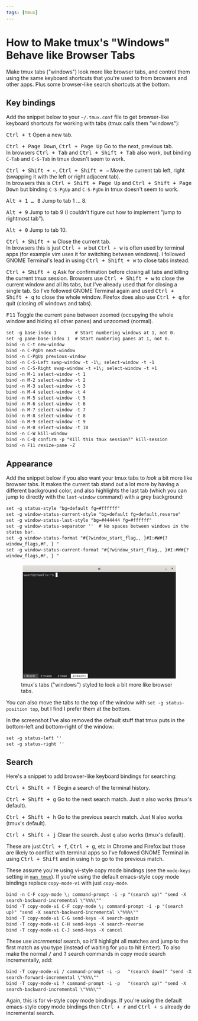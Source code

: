 ```yaml
---
tags: [tmux]
---
```


How to Make tmux's "Windows" Behave like Browser Tabs
=====================================================

<p class="lead" markdown="1">
Make tmux tabs ("windows") look more like browser tabs, and control them using the same keyboard shortcuts that you're used to from browsers and other apps.
Plus some browser-like search shortcuts at the bottom.
</p>

Key bindings
------------

Add the snippet below to your `~/.tmux.conf` file to get browser-like keyboard shortcuts for working with tabs (tmux calls them "windows"):

<kbd><kbd>Ctrl</kbd> + <kbd>t</kbd></kbd> Open a new tab.

<kbd><kbd>Ctrl</kbd> + <kbd>Page Down</kbd></kbd>, <kbd><kbd>Ctrl</kbd> + <kbd>Page Up</kbd></kbd> Go to the next, previous tab.  
In browsers <kbd><kbd>Ctrl</kbd> + <kbd>Tab</kbd></kbd> and <kbd><kbd>Ctrl</kbd> + <kbd>Shift</kbd> + <kbd>Tab</kbd></kbd> also work, but binding `C-Tab` and
`C-S-Tab` in tmux doesn't seem to work.

<kbd><kbd>Ctrl</kbd> + <kbd>Shift</kbd> + <kbd>&larr;</kbd></kbd>, <kbd><kbd>Ctrl</kbd> + <kbd>Shift</kbd> + <kbd>&rarr;</kbd></kbd> Move the current tab left,
right (swapping it with the left or right adjacent tab).  
In browsers this is <kbd><kbd>Ctrl</kbd> + <kbd>Shift</kbd> + <kbd>Page Up</kbd></kbd> and
<kbd><kbd>Ctrl</kbd> + <kbd>Shift</kbd> + <kbd>Page Down</kbd></kbd> but binding `C-S-PgUp` and `C-S-PgDn` in tmux doesn't seem to work.

<kbd><kbd>Alt</kbd> + <kbd>1</kbd> &hellip; <kbd>8</kbd></kbd> Jump to tab 1 ... 8.

<kbd><kbd>Alt</kbd> + <kbd>9</kbd></kbd> Jump to tab 9 (I couldn't figure out how to implement "jump to rightmost tab").

<kbd><kbd>Alt</kbd> + <kbd>0</kbd></kbd> Jump to tab 10.

<kbd><kbd>Ctrl</kbd> + <kbd>Shift</kbd> + <kbd>w</kbd></kbd> Close the current tab.  
In browsers this is just <kbd><kbd>Ctrl</kbd> + <kbd>w</kbd></kbd> but
<kbd><kbd>Ctrl</kbd> + <kbd>w</kbd></kbd> is often used by terminal apps (for example vim uses it for switching between windows). I followed GNOME Terminal's lead
in using <kbd><kbd>Ctrl</kbd> + <kbd>Shift</kbd> + <kbd>w</kbd></kbd> to close tabs instead.

<kbd><kbd>Ctrl</kbd> + <kbd>Shift</kbd> + <kbd>q</kbd></kbd> Ask for confirmation before closing all tabs and killing the current tmux session.
Browsers use <kbd><kbd>Ctrl</kbd> + <kbd>Shift</kbd> + <kbd>w</kbd></kbd> to close the current window and all its tabs, but I've already used that for closing a
single tab. So I've followed GNOME Terminal again and used <kbd><kbd>Ctrl</kbd> + <kbd>Shift</kbd> + <kbd>q</kbd></kbd> to close the whole window.
Firefox does also use <kbd><kbd>Ctrl</kbd> + <kbd>q</kbd></kbd> for quit (closing _all_ windows and tabs).

<kbd>F11</kbd> Toggle the current pane between zoomed (occupying the whole window and hiding all other panes) and unzoomed (normal).

```
set -g base-index 1       # Start numbering windows at 1, not 0.
set -g pane-base-index 1  # Start numbering panes at 1, not 0.
bind -n C-t new-window
bind -n C-PgDn next-window
bind -n C-PgUp previous-window
bind -n C-S-Left swap-window -t -1\; select-window -t -1
bind -n C-S-Right swap-window -t +1\; select-window -t +1
bind -n M-1 select-window -t 1
bind -n M-2 select-window -t 2
bind -n M-3 select-window -t 3
bind -n M-4 select-window -t 4
bind -n M-5 select-window -t 5
bind -n M-6 select-window -t 6
bind -n M-7 select-window -t 7
bind -n M-8 select-window -t 8
bind -n M-9 select-window -t 9
bind -n M-0 select-window -t 10
bind -n C-W kill-window
bind -n C-Q confirm -p "Kill this tmux session?" kill-session
bind -n F11 resize-pane -Z
```

Appearance
----------

Add the snippet below if you also want your tmux tabs to _look_ a bit more like browser tabs. It makes the current tab stand out a lot more by having a different
background color, and also highlights the last tab (which you can jump to directly with the `last-window` command) with a grey background:

```
set -g status-style "bg=default fg=#ffffff"
set -g window-status-current-style "bg=default fg=default,reverse"
set -g window-status-last-style "bg=#444444 fg=#ffffff"
set -g window-status-separator ''  # No spaces between windows in the status bar.
set -g window-status-format "#{?window_start_flag,, }#I:#W#{?window_flags,#F, } "
set -g window-status-current-format "#{?window_start_flag,, }#I:#W#{?window_flags,#F, } "
```

<figure>
  <img src="/assets/images/tmux-tabs.png" style="box-shadow:none;">
  <figcaption>tmux's tabs ("windows") styled to look a bit more like browser tabs.</figcaption>
</figure>

You can also move the tabs to the top of the window with `set -g
status-position top`, but I find I prefer them at the bottom.

In the screenshot I've also removed the default stuff that tmux puts in the
bottom-left and bottom-right of the window:

```
set -g status-left ''
set -g status-right ''
```

Search
------

Here's a snippet to add browser-like keyboard bindings for searching:

<kbd><kbd>Ctrl</kbd> + <kbd>Shift</kbd> + <kbd>f</kbd></kbd> Begin a search of the terminal history.

<kbd><kbd>Ctrl</kbd> + <kbd>Shift</kbd> + <kbd>g</kbd></kbd> Go to the next search match. Just <kbd>n</kbd> also works (tmux's default).

<kbd><kbd>Ctrl</kbd> + <kbd>Shift</kbd> + <kbd>h</kbd></kbd> Go to the previous search match.  Just <kbd>N</kbd> also works (tmux's default).

<kbd><kbd>Ctrl</kbd> + <kbd>Shift</kbd> + <kbd>j</kbd></kbd> Clear the search. Just <kbd>q</kbd> also works (tmux's default).

These are just <kbd><kbd>Ctrl</kbd> + <kbd>f</kbd></kbd>, <kbd><kbd>Ctrl</kbd> + <kbd>g</kbd></kbd>, etc in Chrome and Firefox but those are likely to conflict
with terminal apps so I've followed GNOME Terminal in using <kbd><kbd>Ctrl</kbd> + <kbd>Shift</kbd></kbd> and in using
<kbd>h</kbd> to go to the previous match.

These assume you're using vi-style copy mode bindings (see the `mode-keys` setting in [`man tmux`](http://manpages.ubuntu.com/manpages/focal/man1/tmux.1.html)).
If you're using the default emacs-style copy mode bindings replace `copy-mode-vi` with just `copy-mode`.

```
bind -n C-F copy-mode \; command-prompt -i -p "(search up)" "send -X search-backward-incremental \"%%%\""
bind -T copy-mode-vi C-F copy-mode \; command-prompt -i -p "(search up)" "send -X search-backward-incremental \"%%%\""
bind -T copy-mode-vi C-G send-keys -X search-again
bind -T copy-mode-vi C-H send-keys -X search-reverse
bind -T copy-mode-vi C-J send-keys -X cancel
```

These use _incremental_ search, so it'll highlight all matches and jump to the first match as you type (instead of waiting for you to hit <kbd>Enter</kbd>).
To also make the normal <kbd>/</kbd> and <kbd>?</kbd> search commands in copy mode search incrementally, add:

```
bind -T copy-mode-vi / command-prompt -i -p   "(search down)" "send -X search-forward-incremental \"%%%\""
bind -T copy-mode-vi ? command-prompt -i -p   "(search up)" "send -X search-backward-incremental \"%%%\""
```

Again, this is for vi-style copy mode bindings. If you're using the default emacs-style copy mode bindings then <kbd><kbd>Ctrl</kbd> + <kbd>r</kbd></kbd>
and <kbd><kbd>Ctrl</kbd> + <kbd>s</kbd></kbd> already do incremental search.
